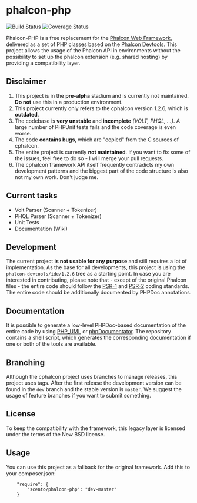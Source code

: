 # phalcon-php
[![Build Status](https://travis-ci.org/scento/phalcon-php.svg?branch=master)](http://travis-ci.org/scento/phalcon-php)
[![Coverage Status](https://img.shields.io/coveralls/scento/phalcon-php.svg)](https://coveralls.io/r/scento/phalcon-php)

Phalcon-PHP is a free replacement for the [Phalcon Web Framework](https://github.com/phalcon/cphalcon), delivered as a set of PHP classes based on the [Phalcon Devtools](https://github.com/phalcon/phalcon-devtools). This project allows the usage of the Phalcon API in environments without the possibility to set up the phalcon extension (e.g. shared hosting) by providing a compatibility layer.

## Disclaimer
1. This project is in the **pre-alpha** stadium and is currently not maintained. **Do not** use this in a production environment.
2. This project currently only refers to the cphalcon version 1.2.6, which is **outdated**.
3. The codebase is **very unstable** and **incomplete** *(VOLT, PHQL, ...)*. A large number of PHPUnit tests fails and the code coverage is even worse.
4. The code **contains bugs**, which are "copied" from the C sources of cphalcon.
5. The entire project is currently **not maintained**. If you want to fix some of the issues, feel free to do so - I will merge your pull requests.
6. The cphalcon framework API itself frequently contradicts my own development patterns and the biggest part of the code structure is also not my own work. Don't judge me.

## Current tasks
  * Volt Parser (Scanner + Tokenizer)
  * PHQL Parser (Scanner + Tokenizer)
  * Unit Tests
  * Documentation (Wiki)

## Development
The current project **is not usable for any purpose** and still requires a lot of implementation. As the base for all developments, this project is using the `phalcon-devtools/ide/1.2.6` tree as a starting point.
In case you are interested in contributing, please note that - except of the original Phalcon files - the entire code should follow the [PSR-1](https://github.com/php-fig/fig-standards/blob/master/accepted/PSR-1-basic-coding-standard.md) and [PSR-2](http://www.php-fig.org/psr/psr-2/) coding standards. The entire code should be additionally documented by PHPDoc annotations.

## Documentation
It is possible to generate a low-level PHPDoc-based documentation of the entire code by using [PHP_UML](https://pear.php.net/manual/en/package.php.php-uml.command-line.php) or [phpDocumentator](http://www.phpdoc.org/). The repository contains a shell script, which generates the corresponding documentation if one or both of the tools are available.

## Branching
Although the cphalcon project uses branches to manage releases, this project uses tags.
After the first release the development version can be found in the `dev` branch and the stable 
version is `master`. We suggest the usage of feature branches if you want to submit something.

## License
To keep the compatibility with the framework, this legacy layer is licensed under the terms of the New BSD license.

## Usage
You can use this project as a fallback for the original framework. Add this to your composer.json:

```
	"require": {
		"scento/phalcon-php": "dev-master"
	}
```
